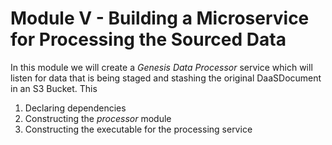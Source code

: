 # Module V - Building a Microservice for Processing the Sourced Data

In this module we will create a _Genesis Data Processor_ service which will listen for data that is being staged and stashing the original DaaSDocument in an S3 Bucket. This 

1. Declaring dependencies
2. Constructing the _processor_ module
3. Constructing the executable for the processing service

